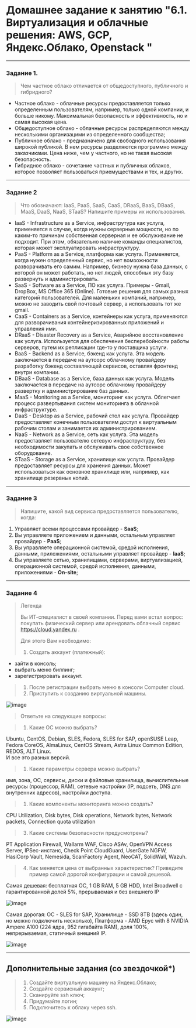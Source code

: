 # Домашнее задание к занятию "6.1. Виртуализация и облачные решения: AWS, GCP, Яндекс.Облако, Openstack "

---

### Задание 1. 
 
> Чем частное облако отличается от общедоступного, публичного и гибридного?

- Частное облако - облачные ресурсы предоставляется только определенным пользователям, например, только одной компании, и больше никому. Максимальная безопасность и эффективность, но и самая высокая цена.
- Общедоступное облако - облачные ресурсы распределяются между несколькими организацими из определенного сообщества;
- Публичное облако - предназначено для свободного использования широкой публикой. В нем ресурсы разделяются программно между заказчиками. Цена ниже, чем у частного, но не такая высокая безопасность.
- Гибридное облако - сочетание частных и публичных облаков, которое позволяет пользоваться приемуществами и тех, и других.


---

### Задание 2 
 
> Что обозначают: IaaS, PaaS, SaaS, CaaS, DRaaS, BaaS, DBaaS, MaaS, DaaS, NaaS, STaaS? 
> Напишите примеры их использования.

- IaaS - Infrastructure as a Service, инфраструтура как услуга, применяется в случае, когда нужны серверные мощности, но по каким-то причинам собственная серверная и ее обслуживание не подходит. При этом, обязательно наличие команды специалистов, которая может эксплуатировать инфраструктуру.
- PaaS - Platform as a Service, платформа как услуга. Применяется, когда нужен определенный сервис, но нет вомзожности разворачивать его самим. Например, бизнесу нужна база данных, с которой он может работать, но нет людей, способных эту базу развернуть и администрировать.
- SaaS - Software as a Service, ПО как услуга. Примеры - Gmail, DropBox, MS Office 365 (Online). Готовые решения для самых разных категорий пользователей. Для маленьких компаний, например, можно не заводить свой почтовый сервер, а использовать тот же gmail. 
- CaaS - Containers as a Service, контейнеры как услуга, применяются для разворачивания контейнеризированных приложений и управления ими.
- DRaaS - Disaster Recovery as a Service, Аварийное восстановление как услуга. Используется для обеспечения бесперебойности работы серверов, путем их репликации где-то у поставщика услуги.
- BaaS - Backend as a Service, бэкенд как услуга. Эта модель заключается в передаче на аутсорс облачному провайдеру разработку бэкенд составляющей сервисов, оставляя фронтенд внутри компании.
- DBaaS - Database as a Service, база данных как услуга. Модель заключается в передаче на аутсорс облачному провайдеру развертку и администрирование баз данных. 
- MaaS - Monitoring as a Service, мониторинг как услуга. Облегчает процесс развертывания систем мониторинга в облачной инфраструктуре.
- DaaS - Desktop as a Service, рабочий стол как услуга. Провайдер предоставляет конечным пользователям доступ к виртуальным рабочим столам и занимается их администрированием.
- NaaS - Network as a Service, сеть как услуга. Эта модель предоставляет пользователю сетевую инфраструктуру, без необходимости закупать и обслуживать свое собственное оборудование. 
- STaaS - Storage as a Service, хранилище как услуга. Провайдер предоставляет ресурсы для хранения данных. Может использоваться как основное хранилище или, например, как хранилище резервных копий.

---

### Задание 3 
 
> Напишите, какой вид сервиса предоставляется пользователю, когда:
 
1. Управляет всеми процессами провайдер - **SaaS**;
1. Вы управляете приложением и данными, остальным управляет провайдер - **PaaS**; 
1. Вы управляете операционной системой, средой исполнения, данными, приложениями, остальными управляет провайдер - **IaaS**;
1. Вы управляете сетью, хранилищами, серверами, виртуализацией, операционной системой, средой исполнения, данными, приложениями - **On-site**;
 

---
 
 ### Задание 4 
 
>Легенда
> 
>Вы ИТ-специалист в своей компании. Перед вами встал вопрос: покупать физический сервер или арендовать облачный сервис https://cloud.yandex.ru .
> 
> Для этого Вам необходимо:
> 1. Создать аккаунт (платежный):
  - зайти в консоль;
  - выбрать меню биллинг; 
  - зарегистрировать аккаунт.
> 1. После регистрации выбрать меню в консоли Computer cloud. 
> 1. Приступить к созданию виртуальной машины. 

 ![image](https://user-images.githubusercontent.com/115862529/201483067-0485dd7e-443c-4b75-af3c-03b59165be4e.png)
 
> Ответьте на следующие вопросы:
 
> 1. Какие ОС можно выбрать?  

Ubuntu, CentOS, Debian, SLES, Fedora, SLES for SAP, openSUSE Leap, Fedora CoreOS, AlmaLinux, CentOS Stream, Astra Linux Common Edition, REDOS, ALT Linux.  
И все это разных версий.

> 1. Какие параметры сервера можно выбрать?  

имя, зона, ОС, сервисы, диски и файловые хранилища, вычислительные ресурсы (процессор, RAM), сетевые настройки (IP, подсеть, DNS для внутренних адресов), настройки доступа.

> 1. Какие компоненты мониторинга можно создать?

CPU Utilization, Disk bytes, Disk operations, Network bytes, Network packets, Connection quota utilization

> 3. Какие системы безопасности предусмотрены?

PT Application Firewall, Wallarm WAF, Cisco ASAv, OpenVPN Access Server, IPSec-инстанс, Check Point CloudGuard, UserGate NGFW, HasiCorp Vault, Nemesida, ScanFactory Agent, NeoCAT, SolidWall, Wazuh.

> 4. Как меняется цена от выбранных характеристик? Приведите пример самой дорогой конфигурации и самой дешевой. 

Самая дешевая: бесплатная ОС, 1 GB RAM, 5 GB HDD, Intel Broadwell с гарантированной долей 5%, прерываемая и без внешнего IP

![image](https://user-images.githubusercontent.com/115862529/201484154-7eed2757-9e90-4b09-a4c0-2dc467d9242e.png)

Самая дорогая: ОС - SLES for SAP, Хранилище - SSD 8TB (здесь один, но можно подключить несколько), Платформа - AMD Epyc with 8 NVIDIA Ampere A100 (224 ядра, 952 гигабайта RAM), доля 100%, непрерываемая, статичный внешний IP.

![image](https://user-images.githubusercontent.com/115862529/201484698-32367dd3-547a-4a61-8311-e4b97a061b13.png)


---

## Дополнительные задания (со звездочкой*)

> 1. Создайте виртуальную машину на Яндекс.Облако;
> 1. Создайте сервисный аккаунт;
> 1. Сканируйте ssh ключ;
> 1. Придумайте логин;
> 1. Подключитесь к облаку через ssh. 
 
![image](https://user-images.githubusercontent.com/115862529/201486511-636b2a6f-1a73-4419-aa85-ece597dd883a.png)
